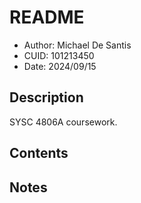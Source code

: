 # README
* Author: Michael De Santis
* CUID: 101213450
* Date: 2024/09/15

## Description
SYSC 4806A coursework.

## Contents

## Notes

